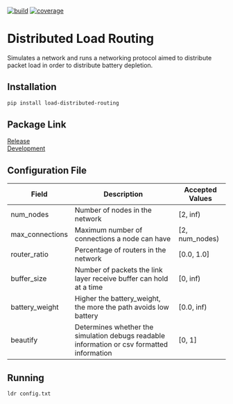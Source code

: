 [![build](https://img.shields.io/github/workflow/status/kylebrain/networking-final-project/Build%20Test%20Deploy)](https://github.com/kylebrain/networking-final-project/actions)
[![coverage](https://img.shields.io/codecov/c/github/kylebrain/networking-final-project)](https://codecov.io/gh/kylebrain/networking-final-project)
# Distributed Load Routing
Simulates a network and runs a networking protocol aimed to distribute packet load in order to distribute battery depletion.

## Installation
```bash
pip install load-distributed-routing
```

## Package Link
[Release](https://pypi.org/project/load-distributed-routing/)\
[Development](https://test.pypi.org/project/load-distributed-routing/)

## Configuration File

| Field | Description | Accepted Values |
| ----- |------------ | --------------- |
| num_nodes | Number of nodes in the network | [2, inf) |
| max_connections | Maximum number of connections a node can have | [2, num_nodes) |
| router_ratio | Percentage of routers in the network | [0.0, 1.0] |
| buffer_size | Number of packets the link layer receive buffer can hold at a time | [0, inf) |
| battery_weight | Higher the battery_weight, the more the path avoids low battery | [0.0, inf) |
| beautify | Determines whether the simulation debugs readable information or csv formatted information | [0, 1] |

## Running
```bash
ldr config.txt
```
